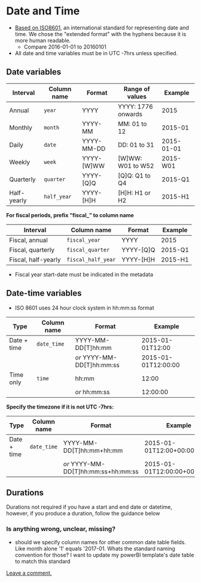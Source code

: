 # Date and Time

* [Based on ISO8601](https://en.wikipedia.org/wiki/ISO_8601), an international standard for representing date and time. We chose the "extended format" with the hyphens because it is more human readable.
  * Compare 2016-01-01 to 20160101
* All date and time variables must be in UTC -7hrs unless specified.

## Date variables

| Interval | Column name | Format | Range of values | Example |
| --- | --- | --- | --- | --- |
| Annual | `year` | YYYY | YYYY: 1776 onwards | 2015 |
| Monthly | `month` | YYYY-MM | MM: 01 to 12 | 2015-01 |
| Daily | `date` | YYYY-MM-DD | DD: 01 to 31 | 2015-01-01 |
| Weekly | `week` | YYYY-\[W\]WW | \[W\]WW: W01 to W52 | 2015-W01 |
| Quarterly | `quarter` | YYYY-\[Q\]Q | \[Q\]Q: Q1 to Q4 | 2015-Q1 |
| Half-yearly | `half_year` | YYYY-\[H\]H | \[H\]H: H1 or H2 | 2015-H1 |

**For fiscal periods, prefix “fiscal\_” to column name**

| Interval | Column name | Format | Example |
| --- | --- | --- | --- |
| Fiscal, annual | `fiscal_year` | YYYY | 2015 |
| Fiscal, quarterly | `fiscal_quarter` | YYYY-\[Q\]Q | 2015-Q1 |
| Fiscal, half-yearly | `fiscal_half_year` | YYYY-\[H\]H | 2015-H1 |

* Fiscal year start-date must be indicated in the metadata

## Date-time variables
* ISO 8601 uses 24 hour clock system in hh:mm:ss format

| Type | Column name | Format | Example |
| --- | --- | --- | --- |
| Date + time | `date_time` | YYYY-MM-DD\[T\]hh:mm | 2015-01-01T12:00 |
|  |  | _or_ YYYY-MM-DD\[T\]hh:mm:ss | 2015-01-01T12:00:00 |
| Time only | `time` | hh:mm | 12:00 |
|  |  | _or_ hh:mm:ss | 12:00:00 |

**Specify the timezone if it is not UTC -7hrs:**

| Type | Column name | Format | Example |
| --- | --- | --- | --- |
| Date + time | `date_time` | YYYY-MM-DD\[T\]hh:mm+hh:mm | 2015-01-01T12:00+00:00 |
|  |  | _or_ YYYY-MM-DD\[T\]hh:mm:ss+hh:mm:ss | 2015-01-01T12:00:00+00:00:00 |

## Durations
Durations not required if you have a start and end date or datetime, however, if you produce a duration, follow the guidance below

### Is anything wrong, unclear, missing?

* should we specify column names for other common date table fields.  Like month alone '1' equals '2017-01.  Whats the standard naming convention for those? I want to update my  powerBI template's date table to match this standard

[Leave a comment.](https://github.com/DataSF/draft-publishing-standards/issues/new?title=Comment:Date-and-Time&body=Comment:Date-and-Time)

